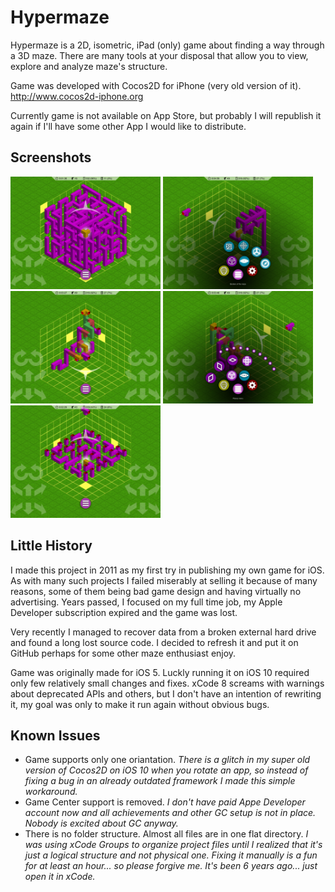 # Hypermaze

Hypermaze is a 2D, isometric, iPad (only) game about finding a way through a 3D maze. There are many tools at your disposal that allow you to view, explore and analyze maze's structure.

Game was developed with Cocos2D for iPhone (very old version of it). http://www.cocos2d-iphone.org

Currently game is not available on App Store, but probably I will republish it again if I'll have some other App I would like to distribute.

## Screenshots

<img src="https://raw.githubusercontent.com/ditrytus/Hypermaze/master/Screenshots/Screenshot1.png" width="240" height="180"> <img src="https://raw.githubusercontent.com/ditrytus/Hypermaze/master/Screenshots/Screenshot2.png" width="240" height="180"> <img src="https://raw.githubusercontent.com/ditrytus/Hypermaze/master/Screenshots/Screenshot3.png" width="240" height="180"> <img src="https://raw.githubusercontent.com/ditrytus/Hypermaze/master/Screenshots/Screenshot4.png" width="240" height="180"> <img src="https://raw.githubusercontent.com/ditrytus/Hypermaze/master/Screenshots/Screenshot5.png" width="240" height="180">

## Little History

I made this project in 2011 as my first try in publishing my own game for iOS. As with many such projects I failed miserably at selling it because of many reasons, some of them being bad game design and having virtually no advertising. Years passed, I focused on my full time job, my Apple Developer subscription expired and the game was lost.

Very recently I managed to recover data from a broken external hard drive and found a long lost source code. I decided to refresh it and put it on GitHub perhaps for some other maze enthusiast enjoy.

Game was originally made for iOS 5. Luckly running it on iOS 10 required only few relatively small changes and fixes. xCode 8 screams with warnings about deprecated APIs and others, but I don't have an intention of rewriting it, my goal was only to make it run again without obvious bugs. 

## Known Issues

* Game supports only one oriantation. _There is a glitch in my super old version of Cocos2D on iOS 10 when you rotate an app, so instead of fixing a bug in an already outdated framework I made this simple workaround._
* Game Center support is removed. _I don't have paid Appe Developer account now and all achievements and other GC setup is not in place. Nobody is excited about GC anyway._
* There is no folder structure. Almost all files are in one flat directory. _I was using xCode Groups to organize project files until I realized that it's just a logical structure and not physical one. Fixing it manually is a fun for at least an hour... so please forgive me. It's been 6 years ago... just open it in xCode._